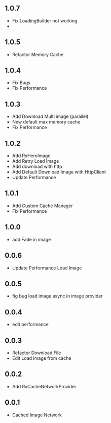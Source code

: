 ## 1.0.7
- Fix LoadingBuilder not working
- 
## 1.0.5

- Refactor Memory Cache

## 1.0.4

- Fix Bugs
- Fix Performance

## 1.0.3

- Add Download Multi image (parallel)
- New default max memory cache
- Fix Performance

## 1.0.2

- Add RxHeroImage
- Add Retry Load Image
- Add download with http
- Add Default Download Image with HttpClient
- Update Performance

## 1.0.1

- Add Custom Cache Manager
- Fix Performance

## 1.0.0

- add Fade in image

## 0.0.6

- Update Performance Load Image

## 0.0.5

- fig bug load image async in image provider

## 0.0.4

- edit performance

## 0.0.3

- Refactor Download File
- Edit Load Image from cache

## 0.0.2

- Add RxCacheNetworkProvider

## 0.0.1

- Cached Image Network
